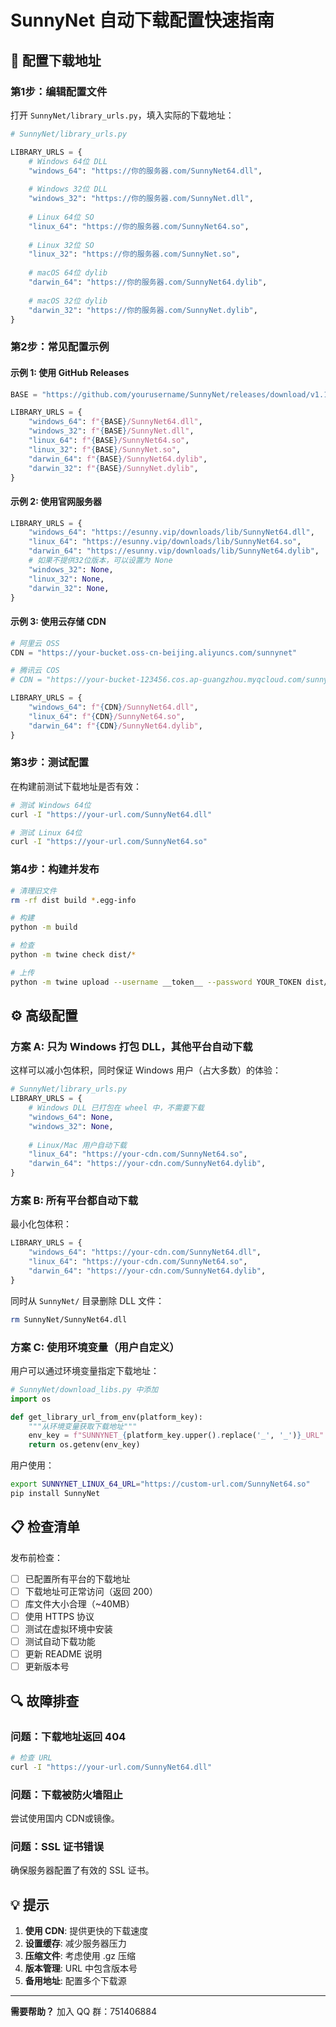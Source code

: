 # SunnyNet 自动下载配置快速指南

## 📝 配置下载地址

### 第1步：编辑配置文件

打开 `SunnyNet/library_urls.py`，填入实际的下载地址：

```python
# SunnyNet/library_urls.py

LIBRARY_URLS = {
    # Windows 64位 DLL
    "windows_64": "https://你的服务器.com/SunnyNet64.dll",
    
    # Windows 32位 DLL
    "windows_32": "https://你的服务器.com/SunnyNet.dll",
    
    # Linux 64位 SO
    "linux_64": "https://你的服务器.com/SunnyNet64.so",
    
    # Linux 32位 SO
    "linux_32": "https://你的服务器.com/SunnyNet.so",
    
    # macOS 64位 dylib
    "darwin_64": "https://你的服务器.com/SunnyNet64.dylib",
    
    # macOS 32位 dylib
    "darwin_32": "https://你的服务器.com/SunnyNet.dylib",
}
```

### 第2步：常见配置示例

#### 示例 1: 使用 GitHub Releases

```python
BASE = "https://github.com/yourusername/SunnyNet/releases/download/v1.1.0"

LIBRARY_URLS = {
    "windows_64": f"{BASE}/SunnyNet64.dll",
    "windows_32": f"{BASE}/SunnyNet.dll",
    "linux_64": f"{BASE}/SunnyNet64.so",
    "linux_32": f"{BASE}/SunnyNet.so",
    "darwin_64": f"{BASE}/SunnyNet64.dylib",
    "darwin_32": f"{BASE}/SunnyNet.dylib",
}
```

#### 示例 2: 使用官网服务器

```python
LIBRARY_URLS = {
    "windows_64": "https://esunny.vip/downloads/lib/SunnyNet64.dll",
    "linux_64": "https://esunny.vip/downloads/lib/SunnyNet64.so",
    "darwin_64": "https://esunny.vip/downloads/lib/SunnyNet64.dylib",
    # 如果不提供32位版本，可以设置为 None
    "windows_32": None,
    "linux_32": None,
    "darwin_32": None,
}
```

#### 示例 3: 使用云存储 CDN

```python
# 阿里云 OSS
CDN = "https://your-bucket.oss-cn-beijing.aliyuncs.com/sunnynet"

# 腾讯云 COS
# CDN = "https://your-bucket-123456.cos.ap-guangzhou.myqcloud.com/sunnynet"

LIBRARY_URLS = {
    "windows_64": f"{CDN}/SunnyNet64.dll",
    "linux_64": f"{CDN}/SunnyNet64.so",
    "darwin_64": f"{CDN}/SunnyNet64.dylib",
}
```

### 第3步：测试配置

在构建前测试下载地址是否有效：

```bash
# 测试 Windows 64位
curl -I "https://your-url.com/SunnyNet64.dll"

# 测试 Linux 64位
curl -I "https://your-url.com/SunnyNet64.so"
```

### 第4步：构建并发布

```bash
# 清理旧文件
rm -rf dist build *.egg-info

# 构建
python -m build

# 检查
python -m twine check dist/*

# 上传
python -m twine upload --username __token__ --password YOUR_TOKEN dist/*
```

## ⚙️ 高级配置

### 方案 A: 只为 Windows 打包 DLL，其他平台自动下载

这样可以减小包体积，同时保证 Windows 用户（占大多数）的体验：

```python
# SunnyNet/library_urls.py
LIBRARY_URLS = {
    # Windows DLL 已打包在 wheel 中，不需要下载
    "windows_64": None,
    "windows_32": None,
    
    # Linux/Mac 用户自动下载
    "linux_64": "https://your-cdn.com/SunnyNet64.so",
    "darwin_64": "https://your-cdn.com/SunnyNet64.dylib",
}
```

### 方案 B: 所有平台都自动下载

最小化包体积：

```python
LIBRARY_URLS = {
    "windows_64": "https://your-cdn.com/SunnyNet64.dll",
    "linux_64": "https://your-cdn.com/SunnyNet64.so",
    "darwin_64": "https://your-cdn.com/SunnyNet64.dylib",
}
```

同时从 `SunnyNet/` 目录删除 DLL 文件：

```bash
rm SunnyNet/SunnyNet64.dll
```

### 方案 C: 使用环境变量（用户自定义）

用户可以通过环境变量指定下载地址：

```python
# SunnyNet/download_libs.py 中添加
import os

def get_library_url_from_env(platform_key):
    """从环境变量获取下载地址"""
    env_key = f"SUNNYNET_{platform_key.upper().replace('_', '_')}_URL"
    return os.getenv(env_key)
```

用户使用：

```bash
export SUNNYNET_LINUX_64_URL="https://custom-url.com/SunnyNet64.so"
pip install SunnyNet
```

## 📋 检查清单

发布前检查：

- [ ] 已配置所有平台的下载地址
- [ ] 下载地址可正常访问（返回 200）
- [ ] 库文件大小合理（~40MB）
- [ ] 使用 HTTPS 协议
- [ ] 测试在虚拟环境中安装
- [ ] 测试自动下载功能
- [ ] 更新 README 说明
- [ ] 更新版本号

## 🔍 故障排查

### 问题：下载地址返回 404

```bash
# 检查 URL
curl -I "https://your-url.com/SunnyNet64.dll"
```

### 问题：下载被防火墙阻止

尝试使用国内 CDN或镜像。

### 问题：SSL 证书错误

确保服务器配置了有效的 SSL 证书。

## 💡 提示

1. **使用 CDN**: 提供更快的下载速度
2. **设置缓存**: 减少服务器压力
3. **压缩文件**: 考虑使用 .gz 压缩
4. **版本管理**: URL 中包含版本号
5. **备用地址**: 配置多个下载源

---

**需要帮助？** 加入 QQ 群：751406884

